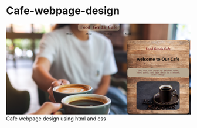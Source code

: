 # Cafe-webpage-design
![alt text](https://github.com/Surajk7841/Cafe-webpage-design/blob/main/img.png)
Cafe webpage design using html and css
